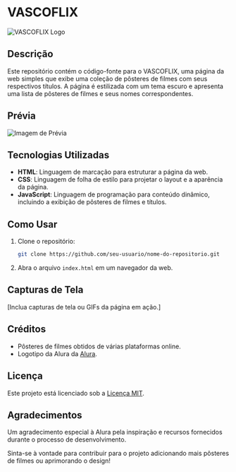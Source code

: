 
# VASCOFLIX

![VASCOFLIX Logo](https://www.alura.com.br/assets/img/imersoes/dev-2021/logo-imersao-aluraflix.svg)

## Descrição

Este repositório contém o código-fonte para o VASCOFLIX, uma página da web simples que exibe uma coleção de pôsteres de filmes com seus respectivos títulos. A página é estilizada com um tema escuro e apresenta uma lista de pôsteres de filmes e seus nomes correspondentes.

## Prévia

![Imagem de Prévia](https://www.einerd.com.br/wp-content/uploads/2020/07/Homem-Aranha-no-Aranhaverso-capa.jpg)

## Tecnologias Utilizadas

- **HTML**: Linguagem de marcação para estruturar a página da web.
- **CSS**: Linguagem de folha de estilo para projetar o layout e a aparência da página.
- **JavaScript**: Linguagem de programação para conteúdo dinâmico, incluindo a exibição de pôsteres de filmes e títulos.

## Como Usar

1. Clone o repositório:

    ```bash
    git clone https://github.com/seu-usuario/nome-do-repositorio.git
    ```

2. Abra o arquivo `index.html` em um navegador da web.

## Capturas de Tela

[Inclua capturas de tela ou GIFs da página em ação.]

## Créditos

- Pôsteres de filmes obtidos de várias plataformas online.
- Logotipo da Alura da [Alura](https://alura.com.br/).

## Licença

Este projeto está licenciado sob a [Licença MIT](LICENSE).

## Agradecimentos

Um agradecimento especial à Alura pela inspiração e recursos fornecidos durante o processo de desenvolvimento.

Sinta-se à vontade para contribuir para o projeto adicionando mais pôsteres de filmes ou aprimorando o design!

